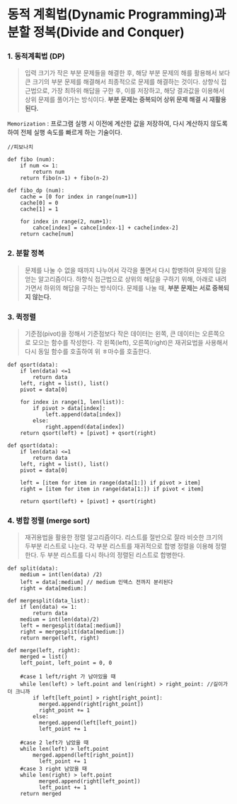 # 동적 계획법(Dynamic Programming)과 분할 정복(Divide and Conquer)



### 1. 동적계획법 (DP)

> 입력 크기가 작은 부분 문제들을 해결한 후, 해당 부분 문제의 해를 활용해서 보다 큰 크기의 부분 문제를 해결해서 최종적으로 문제를 해결하는 것이다. 상향식 접근법으로, 가장 최하위 해답을 구한 후, 이를 저장하고, 해당 결과값을 이용해서 상위 문제를 풀어가는 방식이다. **부분 문제는 중복되어 상위 문제 해결 시 재활용된다.**

`Memorization` : 프로그램 실행 시 이전에 계산한 값을 저장하여, 다시 계산하지 않도록 하여 전체 실행 속도를 빠르게 하는 기술이다.

```
//피보나치

def fibo (num):
	if num <= 1:
		return num
	return fibo(n-1) + fibo(n-2)

def fibo_dp (num):
	cache = [0 for index in range(num+1)]
	cache[0] = 0
	cache[1] = 1
	
	for index in range(2, num+1):
		cahce[index] = cahce[index-1] + cache[index-2]
	return cache[num]
```

### 2. 분할 정복

> 문제를 나눌 수 없을 때까지 나누어서 각각을 풀면서 다시 합병하여 문제의 답을 얻는 알고리즘이다.
> 하향식 접근법으로 상위의 해답을 구하기 위해, 아래로 내려가면서 하위의 해답을 구하는 방식이다.
> 문제를 나눌 때, **부분 문제는 서로 중복되지 않는다.**

### 3. 퀵정렬

> 기준점(pivot)을 정해서 기준점보다 작은 데이터는 왼쪽, 큰 데이터는 오른쪽으로 모으는 함수를 작성한다. 
> 각 왼쪽(left), 오른쪽(right)은 재귀요법을 사용해서 다시 동일 함수를 호출하여 위 ㅎ마수를 호출한다.

```
def qsort(data):
	if len(data) <=1
		return data
	left, right = list(), list()
	pivot = data[0]
	
	for index in range(1, len(list)):
		if pivot > data[index]:
			left.append(data[index])
		else:
			right.append(data[index])
	return qsort(left) + [pivot] + qsort(right)
```

```
def qsort(data):
	if len(data) <=1
		return data
	left, right = list(), list()
	pivot = data[0]
	
	left = [item for item in range(data[1:]) if pivot > item]
	right = [item for item in range(data[1:]) if pivot < item]
	
	return qsort(left) + [pivot] + qsort(right)
```

### 4. 병합 정렬 (merge sort)

> 재귀용법을 활용한 정렬 알고리즘이다. 
> 리스트를 절반으로 잘라 비슷한 크기의 두부분 리스트로 나눈다. 각 부분 리스트를 재귀적으로 합병 정렬을 이용해 정렬한다. 두 부분 리스트를 다시 하나의 정렬된 리스트로 합병한다.

```
def split(data):
	medium = int(len(data) /2)
	left = data[:medium] // medium 인덱스 전까지 분리된다
	right = data[medium:]

def mergesplit(data_list):
	if len(data) <= 1:
		return data
	medium = int(len(data)/2)
	left = mergesplit(data[:medium])
	right = mergesplit(data[medium:])
	return merge(left, right)

def merge(left, right):
	merged = list()
	left_point, left_point = 0, 0
	
	#case 1 left/right 가 남아있을 때
	while len(left) > left.point and len(right) > right_point: //길이가 더 크니까
		if left[left_point] > right[right_point]:
		  merged.append(right[right_point])
		  right_point += 1
		else:
		  merged.append(left[left_point])
		  left_point += 1

	#case 2 left가 남았을 때
	while len(left) > left.point
	    merged.append(left[right_point])
		  left_point += 1
	#case 3 right 남았을 때
	while len(right) > left.point
		  merged.append(right[left_point])
		  left_point += 1
	return merged
		
```

